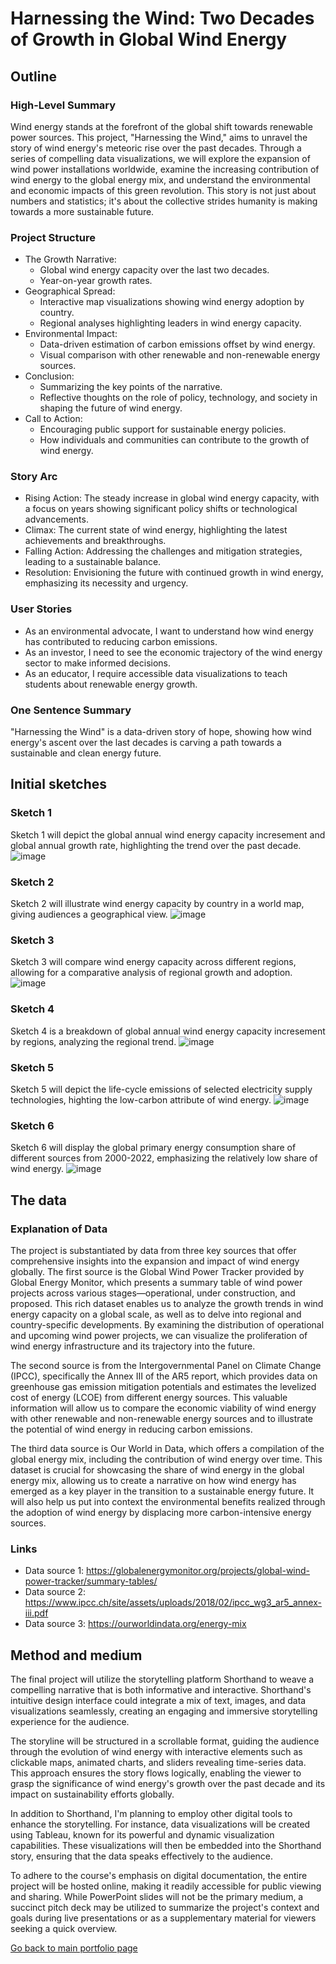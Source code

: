 # Harnessing the Wind: Two Decades of Growth in Global Wind Energy
## Outline
### High-Level Summary
Wind energy stands at the forefront of the global shift towards renewable power sources. This project, "Harnessing the Wind," aims to unravel the story of wind energy's meteoric rise over the past decades. Through a series of compelling data visualizations, we will explore the expansion of wind power installations worldwide, examine the increasing contribution of wind energy to the global energy mix, and understand the environmental and economic impacts of this green revolution. This story is not just about numbers and statistics; it's about the collective strides humanity is making towards a more sustainable future.

### Project Structure
- The Growth Narrative:
  - Global wind energy capacity over the last two decades.
  - Year-on-year growth rates.
- Geographical Spread:
  - Interactive map visualizations showing wind energy adoption by country.
  - Regional analyses highlighting leaders in wind energy capacity.
- Environmental Impact:
  - Data-driven estimation of carbon emissions offset by wind energy.
  - Visual comparison with other renewable and non-renewable energy sources.
- Conclusion:
  - Summarizing the key points of the narrative.
  - Reflective thoughts on the role of policy, technology, and society in shaping the future of wind energy.
- Call to Action:
  - Encouraging public support for sustainable energy policies.
  - How individuals and communities can contribute to the growth of wind energy.

### Story Arc
- Rising Action: The steady increase in global wind energy capacity, with a focus on years showing significant policy shifts or technological advancements.
- Climax: The current state of wind energy, highlighting the latest achievements and breakthroughs.
- Falling Action: Addressing the challenges and mitigation strategies, leading to a sustainable balance.
- Resolution: Envisioning the future with continued growth in wind energy, emphasizing its necessity and urgency.

### User Stories
- As an environmental advocate, I want to understand how wind energy has contributed to reducing carbon emissions.
- As an investor, I need to see the economic trajectory of the wind energy sector to make informed decisions.
- As an educator, I require accessible data visualizations to teach students about renewable energy growth.

### One Sentence Summary
"Harnessing the Wind" is a data-driven story of hope, showing how wind energy's ascent over the last decades is carving a path towards a sustainable and clean energy future.

## Initial sketches
### Sketch 1
Sketch 1 will depict the global annual wind energy capacity incresement and global annual growth rate, highlighting the trend over the past decade.
![image](https://github.com/runzhes/94870/blob/main/Year%20growth.png?raw=true)

### Sketch 2
Sketch 2 will illustrate wind energy capacity by country in a world map, giving audiences a geographical view.
![image](https://github.com/runzhes/94870/blob/main/Global%20map.png?raw=true)

### Sketch 3
Sketch 3 will compare wind energy capacity across different regions, allowing for a comparative analysis of regional growth and adoption.
![image](https://github.com/runzhes/94870/blob/main/Region.png?raw=true)

### Sketch 4
Sketch 4 is a breakdown of global annual wind energy capacity incresement by regions, analyzing the regional trend.
![image](https://github.com/runzhes/94870/blob/main/Year%20breakdown.png?raw=true)

### Sketch 5
Sketch 5 will depict the life-cycle emissions of selected electricity supply technologies, highting the low-carbon attribute of wind energy.
![image](https://github.com/runzhes/94870/blob/main/emission.png?raw=true)

### Sketch 6
Sketch 6 will display the global primary energy consumption share of different sources from 2000-2022, emphasizing the relatively low share of wind energy.
![image](https://github.com/runzhes/94870/blob/main/share.png?raw=true)

## The data
### Explanation of Data
The project is substantiated by data from three key sources that offer comprehensive insights into the expansion and impact of wind energy globally. The first source is the Global Wind Power Tracker provided by Global Energy Monitor, which presents a summary table of wind power projects across various stages—operational, under construction, and proposed. This rich dataset enables us to analyze the growth trends in wind energy capacity on a global scale, as well as to delve into regional and country-specific developments. By examining the distribution of operational and upcoming wind power projects, we can visualize the proliferation of wind energy infrastructure and its trajectory into the future.

The second source is from the Intergovernmental Panel on Climate Change (IPCC), specifically the Annex III of the AR5 report, which provides data on greenhouse gas emission mitigation potentials and estimates the levelized cost of energy (LCOE) from different energy sources. This valuable information will allow us to compare the economic viability of wind energy with other renewable and non-renewable energy sources and to illustrate the potential of wind energy in reducing carbon emissions.

The third data source is Our World in Data, which offers a compilation of the global energy mix, including the contribution of wind energy over time. This dataset is crucial for showcasing the share of wind energy in the global energy mix, allowing us to create a narrative on how wind energy has emerged as a key player in the transition to a sustainable energy future. It will also help us put into context the environmental benefits realized through the adoption of wind energy by displacing more carbon-intensive energy sources.

### Links
- Data source 1: https://globalenergymonitor.org/projects/global-wind-power-tracker/summary-tables/
- Data source 2: https://www.ipcc.ch/site/assets/uploads/2018/02/ipcc_wg3_ar5_annex-iii.pdf
- Data source 3: https://ourworldindata.org/energy-mix

## Method and medium
The final project will utilize the storytelling platform Shorthand to weave a compelling narrative that is both informative and interactive. Shorthand's intuitive design interface could integrate a mix of text, images, and data visualizations seamlessly, creating an engaging and immersive storytelling experience for the audience.

The storyline will be structured in a scrollable format, guiding the audience through the evolution of wind energy with interactive elements such as clickable maps, animated charts, and sliders revealing time-series data. This approach ensures the story flows logically, enabling the viewer to grasp the significance of wind energy's growth over the past decade and its impact on sustainability efforts globally.

In addition to Shorthand, I'm planning to employ other digital tools to enhance the storytelling. For instance, data visualizations will be created using Tableau, known for its powerful and dynamic visualization capabilities. These visualizations will then be embedded into the Shorthand story, ensuring that the data speaks effectively to the audience.

To adhere to the course's emphasis on digital documentation, the entire project will be hosted online, making it readily accessible for public viewing and sharing. While PowerPoint slides will not be the primary medium, a succinct pitch deck may be utilized to summarize the project's context and goals during live presentations or as a supplementary material for viewers seeking a quick overview.

[Go back to main portfolio page](README.md)
